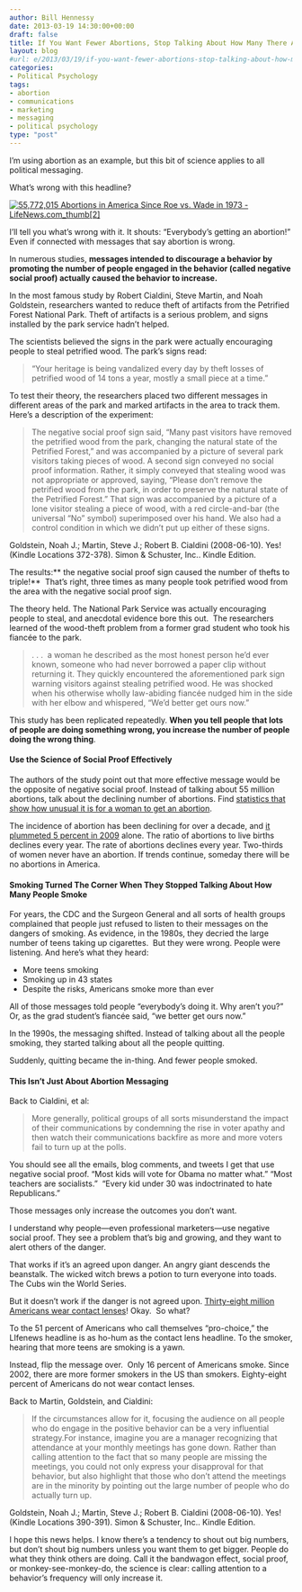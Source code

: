 ```yaml
---
author: Bill Hennessy
date: 2013-03-19 14:30:00+00:00
draft: false
title: If You Want Fewer Abortions, Stop Talking About How Many There Are
layout: blog
#url: e/2013/03/19/if-you-want-fewer-abortions-stop-talking-about-how-many-there-are/
categories:
- Political Psychology
tags:
- abortion
- communications
- marketing
- messaging
- political psychology
type: "post"
---
```


I’m using abortion as an example, but this bit of science applies to all political messaging.

What’s wrong with this headline?

[![55,772,015 Abortions in America Since Roe vs. Wade in 1973 - LifeNews.com_thumb[2]](https://hennessysview.com/wp-content/uploads/2013/03/55772015-Abortions-in-America-Since-Roe-vs.-Wade-in-1973-LifeNews.com_thumb2_thumb.png)
](https://hennessysview.com/wp-content/uploads/2013/03/55772015-Abortions-in-America-Since-Roe-vs.-Wade-in-1973-LifeNews.com_thumb2.png)

I’ll tell you what’s wrong with it. It shouts: “Everybody’s getting an abortion!” Even if connected with messages that say abortion is wrong.

In numerous studies, **messages intended to discourage a behavior by promoting the number of people engaged in the behavior (called negative social proof) actually caused the behavior to increase.**

In the most famous study by Robert Cialdini, Steve Martin, and Noah Goldstein, researchers wanted to reduce theft of artifacts from the Petrified Forest National Park. Theft of artifacts is a serious problem, and signs installed by the park service hadn’t helped.

The scientists believed the signs in the park were actually encouraging people to steal petrified wood. The park’s signs read:


> “Your heritage is being vandalized every day by theft losses of petrified wood of 14 tons a year, mostly a small piece at a time.”


To test their theory, the researchers placed two different messages in different areas of the park and marked artifacts in the area to track them. Here’s a description of the experiment:


> The negative social proof sign said, “Many past visitors have removed the petrified wood from the park, changing the natural state of the Petrified Forest,” and was accompanied by a picture of several park visitors taking pieces of wood. A second sign conveyed no social proof information. Rather, it simply conveyed that stealing wood was not appropriate or approved, saying, “Please don’t remove the petrified wood from the park, in order to preserve the natural state of the Petrified Forest.” That sign was accompanied by a picture of a lone visitor stealing a piece of wood, with a red circle-and-bar (the universal “No” symbol) superimposed over his hand. We also had a control condition in which we didn’t put up either of these signs.

Goldstein, Noah J.; Martin, Steve J.; Robert B. Cialdini (2008-06-10). Yes! (Kindle Locations 372-378). Simon & Schuster, Inc.. Kindle Edition.


The results:** the negative social proof sign caused the number of thefts to triple!**  That’s right, three times as many people took petrified wood from the area with the negative social proof sign.

The theory held. The National Park Service was actually encouraging people to steal, and anecdotal evidence bore this out.  The researchers learned of the wood-theft problem from a former grad student who took his fiancée to the park.


> . . .  a woman he described as the most honest person he’d ever known, someone who had never borrowed a paper clip without returning it. They quickly encountered the aforementioned park sign warning visitors against stealing petrified wood. He was shocked when his otherwise wholly law-abiding fiancée nudged him in the side with her elbow and whispered, “We’d better get ours now.”


This study has been replicated repeatedly. **When you tell people that lots of people are doing something wrong, you increase the number of people doing the wrong thing**.


#### Use the Science of Social Proof Effectively


The authors of the study point out that more effective message would be the opposite of negative social proof. Instead of talking about 55 million abortions, talk about the declining number of abortions. Find [statistics that show how unusual it is for a woman to get an abortion](https://www.abort73.com/abortion_facts/us_abortion_statistics/).

The incidence of abortion has been declining for over a decade, and [it plummeted 5 percent in 2009](https://lubbockonline.com/filed-online/2012-11-21/abortions-us-fall-5-percent-during-great-recession-biggest-drop-decade) alone. The ratio of abortions to live births declines every year. The rate of abortions declines every year. Two-thirds of women never have an abortion. If trends continue, someday there will be no abortions in America.


#### Smoking Turned The Corner When They Stopped Talking About How Many People Smoke


For years, the CDC and the Surgeon General and all sorts of health groups complained that people just refused to listen to their messages on the dangers of smoking. As evidence, in the 1980s, they decried the large number of teens taking up cigarettes.  But they were wrong. People were listening. And here’s what they heard:



  * More teens smoking
  * Smoking up in 43 states
  * Despite the risks, Americans smoke more than ever

All of those messages told people “everybody’s doing it. Why aren’t you?” Or, as the grad student’s fiancée said, “we better get ours now.”

In the 1990s, the messaging shifted. Instead of talking about all the people smoking, they started talking about all the people quitting.

Suddenly, quitting became the in-thing. And fewer people smoked.


#### This Isn’t Just About Abortion Messaging


Back to Cialdini, et al:


> More generally, political groups of all sorts misunderstand the impact of their communications by condemning the rise in voter apathy and then watch their communications backfire as more and more voters fail to turn up at the polls.


You should see all the emails, blog comments, and tweets I get that use negative social proof. “Most kids will vote for Obama no matter what.” “Most teachers are socialists.”  “Every kid under 30 was indoctrinated to hate Republicans.”

Those messages only increase the outcomes you don’t want.

I understand why people—even professional marketers—use negative social proof. They see a problem that’s big and growing, and they want to alert others of the danger.

That works if it’s an agreed upon danger. An angry giant descends the beanstalk. The wicked witch brews a potion to turn everyone into toads. The Cubs win the World Series.

But it doesn’t work if the danger is not agreed upon. [Thirty-eight million Americans wear contact lenses](https://www.aao.org/newsroom/press_kit/upload/Eye-Health-Statistics-June-2009.pdf)! Okay.  So what?

To the 51 percent of Americans who call themselves “pro-choice,” the LIfenews headline is as ho-hum as the contact lens headline. To the smoker, hearing that more teens are smoking is a yawn.

Instead, flip the message over.  Only 16 percent of Americans smoke. Since 2002, there are more former smokers in the US than smokers. Eighty-eight percent of Americans do not wear contact lenses.

Back to Martin, Goldstein, and Cialdini:


> If the circumstances allow for it, focusing the audience on all people who do engage in the positive behavior can be a very influential strategy.For instance, imagine you are a manager recognizing that attendance at your monthly meetings has gone down. Rather than calling attention to the fact that so many people are missing the meetings, you could not only express your disapproval for that behavior, but also highlight that those who don’t attend the meetings are in the minority by pointing out the large number of people who do actually turn up.

Goldstein, Noah J.; Martin, Steve J.; Robert B. Cialdini (2008-06-10). Yes! (Kindle Locations 390-391). Simon & Schuster, Inc.. Kindle Edition.


I hope this news helps. I know there’s a tendency to shout out big numbers, but don’t shout big numbers unless you want them to get bigger. People do what they think others are doing. Call it the bandwagon effect, social proof, or monkey-see-monkey-do, the science is clear: calling attention to a behavior’s frequency will only increase it.
